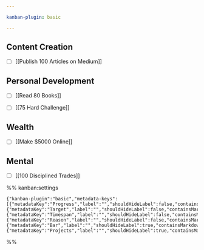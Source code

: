 ```yaml
---

kanban-plugin: basic

---
```


## Content Creation

- [ ] [[Publish 100 Articles on Medium]]


## Personal Development

- [ ] [[Read 80 Books]]
- [ ] [[75 Hard Challenge]]


## Wealth

- [ ] [[Make $5000 Online]]


## Mental

- [ ] [[100 Disciplined Trades]]




%% kanban:settings
```
{"kanban-plugin":"basic","metadata-keys":[{"metadataKey":"Progress","label":"","shouldHideLabel":false,"containsMarkdown":false},{"metadataKey":"Target","label":"","shouldHideLabel":false,"containsMarkdown":false},{"metadataKey":"Timespan","label":"","shouldHideLabel":false,"containsMarkdown":true},{"metadataKey":"Reason","label":"","shouldHideLabel":false,"containsMarkdown":true},{"metadataKey":"Bar","label":"","shouldHideLabel":true,"containsMarkdown":true},{"metadataKey":"Projects","label":"","shouldHideLabel":true,"containsMarkdown":true}]}
```
%%